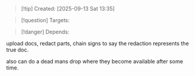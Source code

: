 
>[!tip] Created: [2025-09-13 Sat 13:35]

>[!question] Targets: 

>[!danger] Depends: 

upload docs, redact parts, chain signs to say the redaction represents the true doc.

also can do a dead mans drop where they become available after some time.